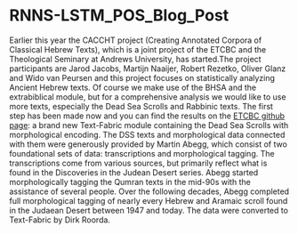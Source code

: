 # RNNS-LSTM_POS_Blog_Post
Earlier this year the CACCHT project (Creating Annotated Corpora of Classical Hebrew Texts), which is a joint project of the ETCBC and the Theological Seminary at Andrews University, has started.The project participants are Jarod Jacobs, Martijn Naaijer, Robert Rezetko, Oliver Glanz and Wido van Peursen and this project focuses on statistically analyzing Ancient Hebrew texts. Of course we make use of the BHSA and the extrabiblical module, but for a comprehensive analysis we would like to use more texts, especially the Dead Sea Scrolls and Rabbinic texts.  The first step has been made now and you can find the results on the [ETCBC github page](https://github.com/ETCBC/dss): a brand new Text-Fabric module containing the Dead Sea Scrolls with morphological encoding.  The DSS texts and morphological data connected with them were generously provided by Martin Abegg, which consist of two foundational sets of data: transcriptions and morphological tagging. The transcriptions come from various sources, but primarily reflect what is found in the Discoveries in the Judean Desert series. Abegg started morphologically tagging the Qumran texts in the mid-90s with the assistance of several people. Over the following decades, Abegg completed full morphological tagging of nearly every Hebrew and Aramaic scroll found in the Judaean Desert between 1947 and today. The data were converted to Text-Fabric by Dirk Roorda. 
